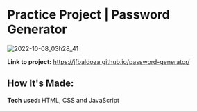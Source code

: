 # Practice Project | Password Generator

![2022-10-08_03h28_41](https://user-images.githubusercontent.com/99030599/194695760-9d44403c-6dda-4109-b5b5-71948b29c8f7.png)

**Link to project:** https://jfbaldoza.github.io/password-generator/

## How It's Made:

**Tech used:** HTML, CSS and JavaScript
